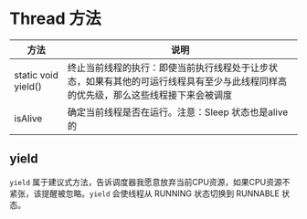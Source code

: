 
# Thread 方法

| 方法                              | 说明                                                                                                                               |
| --------------------------------- | ---------------------------------------------------------------------------------------------------------------------------------- |
| static void yield()               | 终止当前线程的执行：即使当前执行线程处于让步状态，如果有其他的可运行线程具有至少与此线程同样高的优先级，那么这些线程接下来会被调度 |
| isAlive                           | 确定当前线程是否在运行。注意：Sleep 状态也是alive的                                                                                |

## yield

`yield` 属于建议式方法，告诉调度器我愿意放弃当前CPU资源，如果CPU资源不紧张，该提醒被忽略。`yield` 会使线程从 RUNNING 状态切换到 RUNNABLE 状态。

